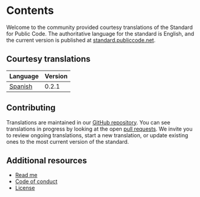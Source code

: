 # Contents

Welcome to the community provided courtesy translations of the Standard for Public Code.
The authoritative language for the standard is English, and the current version is published at [standard.publiccode.net](https://standard.publiccode.net).

## Courtesy translations

| Language | Version |
|----------|---------|
| [Spanish](es/index.md) | 0.2.1 |

## Contributing

Translations are maintained in our [GitHub repository](https://github.com/publiccodenet/community-translations-standard).
You can see translations in progress by looking at the open [pull requests](https://github.com/publiccodenet/community-translations-standard/pulls).
We invite you to review ongoing translations, start a new translation, or update existing ones to the most current version of the standard.

## Additional resources

* [Read me](README.md)
* [Code of conduct](CODE_OF_CONDUCT.md)
* [License](LICENSE)
